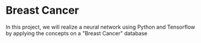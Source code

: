 # Breast Cancer


In this project, we will realize a neural network using Python and Tensorflow by applying the concepts on a "Breast Cancer" database
